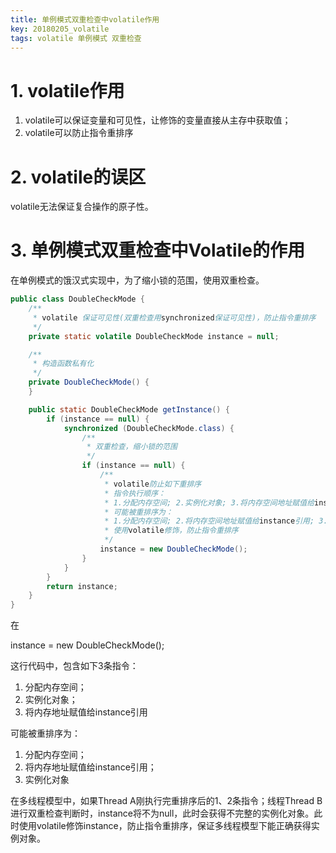 ```yaml
---
title: 单例模式双重检查中volatile作用
key: 20180205_volatile
tags: volatile 单例模式 双重检查
---
```


# 1. volatile作用

1. volatile可以保证变量和可见性，让修饰的变量直接从主存中获取值；
2. volatile可以防止指令重排序

<!--more-->

# 2. volatile的误区

volatile无法保证复合操作的原子性。

# 3. 单例模式双重检查中Volatile的作用

在单例模式的饿汉式实现中，为了缩小锁的范围，使用双重检查。

```java
public class DoubleCheckMode {
    /**
     * volatile 保证可见性(双重检查用synchronized保证可见性)，防止指令重排序
     */
    private static volatile DoubleCheckMode instance = null;

    /**
     * 构造函数私有化
     */
    private DoubleCheckMode() {
    }

    public static DoubleCheckMode getInstance() {
        if (instance == null) {
            synchronized (DoubleCheckMode.class) {
                /**
                 * 双重检查，缩小锁的范围
                 */
                if (instance == null) {
                    /**
                     * volatile防止如下重排序
                     * 指令执行顺序：
                     * 1.分配内存空间; 2.实例化对象; 3.将内存空间地址赋值给instance引用
                     * 可能被重排序为：
                     * 1.分配内存空间; 2.将内存空间地址赋值给instance引用; 3.实例化对象
                     * 使用volatile修饰，防止指令重排序
                     */
                    instance = new DoubleCheckMode();
                }
            }
        }
        return instance;
    }
}
```

在

instance = new DoubleCheckMode();

这行代码中，包含如下3条指令：

1. 分配内存空间；
2. 实例化对象；
3. 将内存地址赋值给instance引用

可能被重排序为：

1. 分配内存空间；
2. 将内存地址赋值给instance引用；
3. 实例化对象

在多线程模型中，如果Thread A刚执行完重排序后的1、2条指令；线程Thread B进行双重检查判断时，instance将不为null，此时会获得不完整的实例化对象。此时使用volatile修饰instance，防止指令重排序，保证多线程模型下能正确获得实例对象。